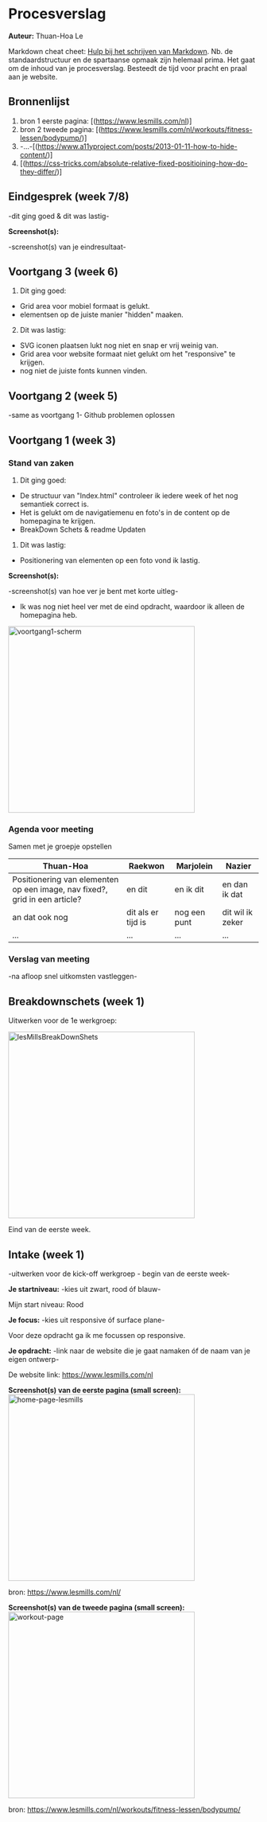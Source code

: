 # Procesverslag
**Auteur:** Thuan-Hoa Le

Markdown cheat cheet: [Hulp bij het schrijven van Markdown](https://github.com/adam-p/markdown-here/wiki/Markdown-Cheatsheet). Nb. de standaardstructuur en de spartaanse opmaak zijn helemaal prima. Het gaat om de inhoud van je procesverslag. Besteedt de tijd voor pracht en praal aan je website.



## Bronnenlijst
1. bron 1 eerste pagina: [(https://www.lesmills.com/nl)]
2. bron 2 tweede pagina: [(https://www.lesmills.com/nl/workouts/fitness-lessen/bodypump/)]
3. -...-[(https://www.a11yproject.com/posts/2013-01-11-how-to-hide-content/)]
4. [(https://css-tricks.com/absolute-relative-fixed-positioining-how-do-they-differ/)]



## Eindgesprek (week 7/8)

-dit ging goed & dit was lastig-

**Screenshot(s):**

-screenshot(s) van je eindresultaat-



## Voortgang 3 (week 6)

1. Dit ging goed:
* Grid area voor mobiel formaat is gelukt.
* elementsen op de juiste manier "hidden" maaken.

2. Dit was lastig:
* SVG iconen plaatsen lukt nog niet en snap er vrij weinig van.
* Grid area voor website formaat niet gelukt om het "responsive" te krijgen.
* nog niet de juiste fonts kunnen vinden.


## Voortgang 2 (week 5)

-same as voortgang 1-
Github problemen oplossen



## Voortgang 1 (week 3)

### Stand van zaken

1. Dit ging goed:
* De structuur van "Index.html" controleer ik iedere week of het nog semantiek correct is.
* Het is gelukt om de navigatiemenu en foto's in de content op de homepagina te krijgen.
* BreakDown Schets & readme Updaten

1. Dit was lastig:
* Positionering van elementen op een foto vond ik lastig.


**Screenshot(s):**

-screenshot(s) van hoe ver je bent met korte uitleg-
* Ik was nog niet heel ver met de eind opdracht, waardoor ik alleen de homepagina heb.

<img src="images/readme/voortgang1.png" width="375px" alt="voortgang1-scherm">

### Agenda voor meeting

Samen met je groepje opstellen

| Thuan-Hoa      | Raekwon            | Marjolein    | Nazier           |
| ---            | ---                | ---          | ---              |
| Positionering van elementen op een image, nav fixed?, grid in een article?| en dit             | en ik dit    | en dan ik dat    |
| an dat ook nog | dit als er tijd is | nog een punt | dit wil ik zeker |
| ...            | ...                | ...          | ...              |

### Verslag van meeting

-na afloop snel uitkomsten vastleggen-



## Breakdownschets (week 1)
Uitwerken voor de 1e werkgroep:

<img src="images/readme/lesMillsBreakdownschets-1.png" width="375px" alt="lesMillsBreakDownShets">

Eind van de eerste week.



## Intake (week 1)
-uitwerken voor de kick-off werkgroep - begin van de eerste week-

**Je startniveau:** -kies uit zwart, rood óf blauw-

Mijn start niveau: Rood

**Je focus:** -kies uit responsive óf surface plane-

Voor deze opdracht ga ik me focussen op responsive.

**Je opdracht:** -link naar de website die je gaat namaken óf de naam van je eigen ontwerp-

De website link: https://www.lesmills.com/nl

**Screenshot(s) van de eerste pagina (small screen):**
<img src="images/intake/lesMillsHome.png" width="375px" alt="home-page-lesmills">

bron: https://www.lesmills.com/nl/

**Screenshot(s) van de tweede pagina (small screen):**
<img src="images/intake/lesMillsBp.png" width="375px" alt="workout-page">

bron: https://www.lesmills.com/nl/workouts/fitness-lessen/bodypump/

